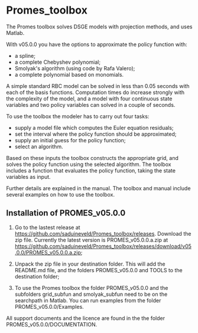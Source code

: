 # Promes_toolbox
The Promes toolbox solves DSGE models with projection methods, and uses Matlab.

With v05.0.0 you have the options to approximate the policy function with:
- a spline;
- a complete Chebyshev polynomial;
- Smolyak's algorithm (using code by Rafa Valero);
- a complete polynomial based on monomials.

A simple standard RBC model can be solved in less than 0.05 seconds with each of the basis functions. Computation times do increase strongly with the complexity of the model, and a model with four continuous state variables and two policy variables can solved in a couple of seconds.

To use the toolbox the modeler has to carry out four tasks:
- supply a model file which computes the Euler equation residuals;
- set the interval where the policy function should be approximated;
- supply an initial guess for the policy function;
- select an algorithm.

Based on these inputs the toolbox constructs the appropriate grid, and solves the policy function using the selected algorithm. The toolbox includes a function that evaluates the policy function, taking the state variables as input.

Further details are explained in the manual. The toolbox and manual include several examples on how to use the toolbox.


## Installation of PROMES_v05.0.0
1. Go to the lastest release at  https://github.com/saduineveld/Promes_toolbox/releases. Download the zip file. Currently the latest version is PROMES_v05.0.0.a.zip at https://github.com/saduineveld/Promes_toolbox/releases/download/v05.0.0/PROMES_v05.0.0.a.zip;

2. Unpack the zip file in your destination folder. This will add the README.md file, and the folders PROMES_v05.0.0 and TOOLS to the destination folder;

3. To use the Promes toolbox the folder PROMES_v05.0.0 and the subfolders grid_subfun and smolyak_subfun need to be on the searchpath in Matlab. You can run examples from the folder PROMES_v05.0.0/Examples.

All support documents and the licence are found in the the folder PROMES_v05.0.0/DOCUMENTATION.
